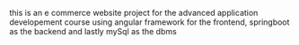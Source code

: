 this is an e commerce website project for the advanced application developement course using angular framework for the frontend, 
springboot as the backend and lastly mySql as the dbms
